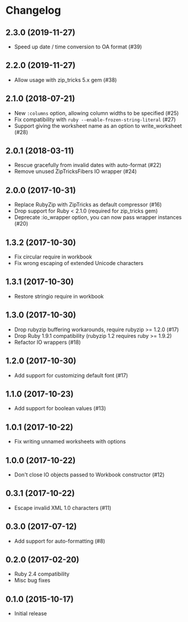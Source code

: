 # Changelog

## 2.3.0 (2019-11-27)

- Speed up date / time conversion to OA format (#39)

## 2.2.0 (2019-11-27)

- Allow usage with zip\_tricks 5.x gem (#38)

## 2.1.0 (2018-07-21)

- New `:columns` option, allowing column widths to be specified (#25)
- Fix compatibility with `ruby --enable-frozen-string-literal` (#27)
- Support giving the worksheet name as an option to write\_worksheet (#28)

## 2.0.1 (2018-03-11)

- Rescue gracefully from invalid dates with auto-format (#22)
- Remove unused ZipTricksFibers IO wrapper (#24)

## 2.0.0 (2017-10-31)

- Replace RubyZip with ZipTricks as default compressor (#16)
- Drop support for Ruby < 2.1.0 (required for zip\_tricks gem)
- Deprecate :io\_wrapper option, you can now pass wrapper instances (#20)

## 1.3.2 (2017-10-30)

- Fix circular require in workbook
- Fix wrong escaping of extended Unicode characters

## 1.3.1 (2017-10-30)

- Restore stringio require in workbook

## 1.3.0 (2017-10-30)

- Drop rubyzip buffering workarounds, require rubyzip >= 1.2.0 (#17)
- Drop Ruby 1.9.1 compatibility (rubyzip 1.2 requires ruby >= 1.9.2)
- Refactor IO wrappers (#18)

## 1.2.0 (2017-10-30)

- Add support for customizing default font (#17)

## 1.1.0 (2017-10-23)

- Add support for boolean values (#13)

## 1.0.1 (2017-10-22)

- Fix writing unnamed worksheets with options

## 1.0.0 (2017-10-22)

- Don't close IO objects passed to Workbook constructor (#12)

## 0.3.1 (2017-10-22)

- Escape invalid XML 1.0 characters (#11)

## 0.3.0 (2017-07-12)

- Add support for auto-formatting (#8)

## 0.2.0 (2017-02-20)

- Ruby 2.4 compatibility
- Misc bug fixes

## 0.1.0 (2015-10-17)

- Initial release
